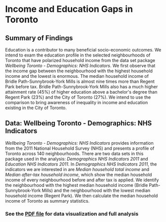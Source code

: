 # Income and Education Gaps in Toronto

## Summary of Findings
Education is a contributor to many beneficial socio-economic outcomes. We intend to exam the education profile in the selected neighbourhoods of Toronto that have polarized household income from the data set package *Wellbeing Toronto - Demographics: NHS Indicators*. We first observe that the income gap between the neighbourhood with the highest household income and the lowest is enormous. The median household income of Bridle Path-Sunnybrook-York Mills is almost nine times more than Regent Park before tax. Bridle Path-Sunnybrook-York Mills also has a much higher attainment rate (45%) of higher education above a bachelor's degree than Regent Park (23%) and the City of Toronto (27%). We intend to use the comparison to bring awareness of inequality in income and education existing in the City of Toronto.

## Data: Wellbeing Toronto - Demographics: NHS Indicators
*Wellbeing Toronto - Demographics: NHS Indicators* provides information from the 2011 National Household Survey (NHS) and presents a profile of Toronto across 140 neighbourhoods. There are two data sets in this package used in the analysis: _Demographics NHS Indicators 2011_ and _Education NHS Indicators 2011_. In _Demographics NHS Indicators 2011_, the indicators we are interested in are *Median household total income* and *Median after-tax household income*, which show the median household income of every neighbourhood before and after tax is applied. We identify the neighbourhood with the highest median household income (Bridle Path-Sunnybrook-York Mills) and the neighbourhood with the lowest median household income (Regent Park). We then calculate the median household income of Toronto as summary statistics.

### See the [PDF file](toronto_income_gap.pdf) for data visualization and full analysis

